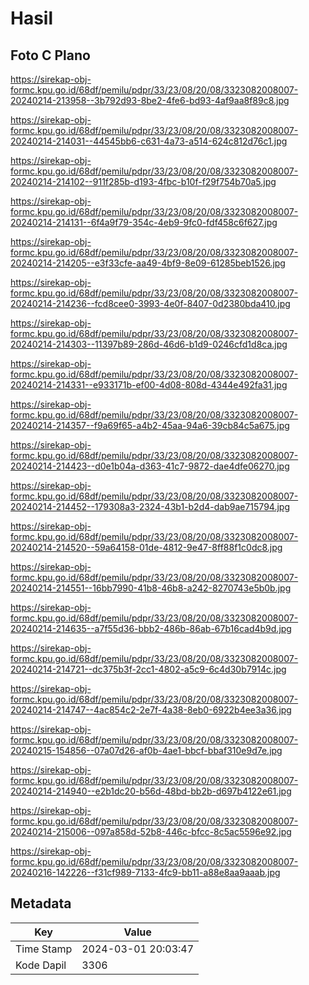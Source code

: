 # Hasil

## Foto C Plano

https://sirekap-obj-formc.kpu.go.id/68df/pemilu/pdpr/33/23/08/20/08/3323082008007-20240214-213958--3b792d93-8be2-4fe6-bd93-4af9aa8f89c8.jpg

https://sirekap-obj-formc.kpu.go.id/68df/pemilu/pdpr/33/23/08/20/08/3323082008007-20240214-214031--44545bb6-c631-4a73-a514-624c812d76c1.jpg

https://sirekap-obj-formc.kpu.go.id/68df/pemilu/pdpr/33/23/08/20/08/3323082008007-20240214-214102--911f285b-d193-4fbc-b10f-f29f754b70a5.jpg

https://sirekap-obj-formc.kpu.go.id/68df/pemilu/pdpr/33/23/08/20/08/3323082008007-20240214-214131--6f4a9f79-354c-4eb9-9fc0-fdf458c6f627.jpg

https://sirekap-obj-formc.kpu.go.id/68df/pemilu/pdpr/33/23/08/20/08/3323082008007-20240214-214205--e3f33cfe-aa49-4bf9-8e09-61285beb1526.jpg

https://sirekap-obj-formc.kpu.go.id/68df/pemilu/pdpr/33/23/08/20/08/3323082008007-20240214-214236--fcd8cee0-3993-4e0f-8407-0d2380bda410.jpg

https://sirekap-obj-formc.kpu.go.id/68df/pemilu/pdpr/33/23/08/20/08/3323082008007-20240214-214303--11397b89-286d-46d6-b1d9-0246cfd1d8ca.jpg

https://sirekap-obj-formc.kpu.go.id/68df/pemilu/pdpr/33/23/08/20/08/3323082008007-20240214-214331--e933171b-ef00-4d08-808d-4344e492fa31.jpg

https://sirekap-obj-formc.kpu.go.id/68df/pemilu/pdpr/33/23/08/20/08/3323082008007-20240214-214357--f9a69f65-a4b2-45aa-94a6-39cb84c5a675.jpg

https://sirekap-obj-formc.kpu.go.id/68df/pemilu/pdpr/33/23/08/20/08/3323082008007-20240214-214423--d0e1b04a-d363-41c7-9872-dae4dfe06270.jpg

https://sirekap-obj-formc.kpu.go.id/68df/pemilu/pdpr/33/23/08/20/08/3323082008007-20240214-214452--179308a3-2324-43b1-b2d4-dab9ae715794.jpg

https://sirekap-obj-formc.kpu.go.id/68df/pemilu/pdpr/33/23/08/20/08/3323082008007-20240214-214520--59a64158-01de-4812-9e47-8ff88f1c0dc8.jpg

https://sirekap-obj-formc.kpu.go.id/68df/pemilu/pdpr/33/23/08/20/08/3323082008007-20240214-214551--16bb7990-41b8-46b8-a242-8270743e5b0b.jpg

https://sirekap-obj-formc.kpu.go.id/68df/pemilu/pdpr/33/23/08/20/08/3323082008007-20240214-214635--a7f55d36-bbb2-486b-86ab-67b16cad4b9d.jpg

https://sirekap-obj-formc.kpu.go.id/68df/pemilu/pdpr/33/23/08/20/08/3323082008007-20240214-214721--dc375b3f-2cc1-4802-a5c9-6c4d30b7914c.jpg

https://sirekap-obj-formc.kpu.go.id/68df/pemilu/pdpr/33/23/08/20/08/3323082008007-20240214-214747--4ac854c2-2e7f-4a38-8eb0-6922b4ee3a36.jpg

https://sirekap-obj-formc.kpu.go.id/68df/pemilu/pdpr/33/23/08/20/08/3323082008007-20240215-154856--07a07d26-af0b-4ae1-bbcf-bbaf310e9d7e.jpg

https://sirekap-obj-formc.kpu.go.id/68df/pemilu/pdpr/33/23/08/20/08/3323082008007-20240214-214940--e2b1dc20-b56d-48bd-bb2b-d697b4122e61.jpg

https://sirekap-obj-formc.kpu.go.id/68df/pemilu/pdpr/33/23/08/20/08/3323082008007-20240214-215006--097a858d-52b8-446c-bfcc-8c5ac5596e92.jpg

https://sirekap-obj-formc.kpu.go.id/68df/pemilu/pdpr/33/23/08/20/08/3323082008007-20240216-142226--f31cf989-7133-4fc9-bb11-a88e8aa9aaab.jpg


## Metadata

| Key        | Value               |
| ---------- | ------------------- |
| Time Stamp | 2024-03-01 20:03:47 |
| Kode Dapil | 3306                |



